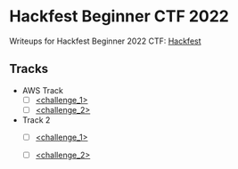 # Hackfest Beginner CTF 2022

Writeups for Hackfest Beginner 2022 CTF: [Hackfest](https://hfctf.ca/)

## Tracks

- AWS Track
   - [ ] [<challenge_1>](<link_to_writeup>)
   - [ ] [<challenge_2>](<link_to_writeup>)
   
- Track 2
   - [ ] [<challenge_1>](<link_to_writeup>)
   - [ ] [<challenge_2>](<link_to_writeup>)
   